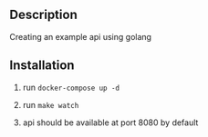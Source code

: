 ## Description

Creating an example api using golang

## Installation

1. run `docker-compose up -d`

2. run `make watch`

3. api should be available at port 8080 by default
